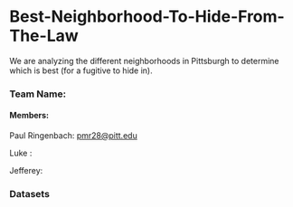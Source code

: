 # Best-Neighborhood-To-Hide-From-The-Law
We are analyzing the different neighborhoods in Pittsburgh to determine which is best (for a fugitive to hide in).

### Team Name: 


#### Members:


   Paul Ringenbach: pmr28@pitt.edu
  
   Luke :
  
   Jefferey:
  
  
 
 ### Datasets
 
 
  
